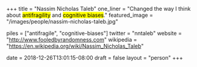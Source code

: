 +++
title = "Nassim Nicholas Taleb"
one_liner = "Changed the way I think about <mark>antifragility</mark> and <mark>cognitive biases</mark>."
featured_image = "/images/people/nassim-nicholas-taleb.jpg"

piles = ["antifragile", "cognitive-biases"]
twitter = "nntaleb"
website = "http://www.fooledbyrandomness.com"
wikipedia = "https://en.wikipedia.org/wiki/Nassim_Nicholas_Taleb"

date = 2018-12-26T13:01:15-08:00
draft = false
layout = "person"
+++

